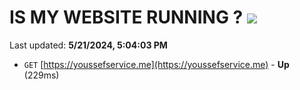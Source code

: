 # IS MY WEBSITE RUNNING ? [![](https://img.shields.io/static/v1?label=Sponsor&message=%E2%9D%A4&logo=GitHub&color=%23fe8e86)](https://github.com/sponsors/<username>)

Last updated: **5/21/2024, 5:04:03 PM**

- `GET` [https://youssefservice.me](https://youssefservice.me) - **Up** (229ms)
